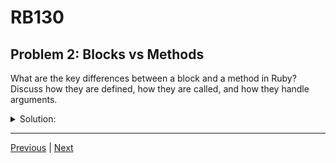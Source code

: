# RB130
## Problem 2: Blocks vs Methods

What are the key differences between a block and a method in Ruby? Discuss how they are defined, how they are called, and how they handle arguments.

<details>
<summary>Solution:</summary>

The key differences lie in their definition, invocation, and scope.

- **Definition**:
  - **Methods** are defined with the `def` and `end` keywords and are given a name. They are first-class objects in Ruby.
  - **Blocks** are anonymous chunks of code defined with `do..end` or `{...}`. They are not objects on their own and must be attached to a method call.

- **Calling/Invocation**:
  - **Methods** are invoked directly by their name, e.g., `my_method(arg)`.
  - **Blocks** are executed only when the method they are attached to yields control to them using the `yield` keyword.

- **Arguments**:
  - **Methods** have a formal parameter list defined with their name, e.g., `def my_method(param1)`. They generally have strict rules about the number of arguments (arity).
  - **Blocks** receive arguments from the `yield` statement. Block parameters are defined between pipe characters, e.g., `{ |param1| ... }`. The rules for argument binding in blocks are more lenient than for methods.

**Example:**

```ruby
# Method definition and call
def say_hello(name)
  "Hello, #{name}!"
end

puts say_hello("Alice") # => "Hello, Alice!"

# A method that takes and yields to a block
def process_name(name)
  puts "Calling the block for #{name}..."
  result = yield(name)
  puts "The block returned: #{result}"
end

# Calling the method with a block attached
process_name("Bob") { |n| "The name in uppercase is #{n.upcase}" }
# Output:
# Calling the block for Bob...
# The block returned: The name in uppercase is BOB
```

</details>

---

[Previous](01.md) | [Next](03.md)